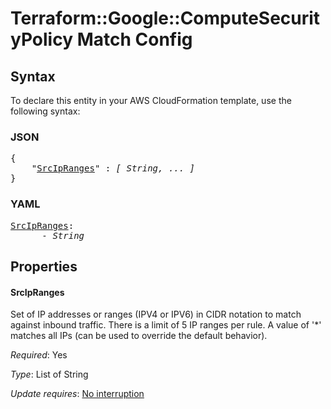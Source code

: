 # Terraform::Google::ComputeSecurityPolicy Match Config

## Syntax

To declare this entity in your AWS CloudFormation template, use the following syntax:

### JSON

<pre>
{
    "<a href="#srcipranges" title="SrcIpRanges">SrcIpRanges</a>" : <i>[ String, ... ]</i>
}
</pre>

### YAML

<pre>
<a href="#srcipranges" title="SrcIpRanges">SrcIpRanges</a>: <i>
      - String</i>
</pre>

## Properties

#### SrcIpRanges

Set of IP addresses or ranges (IPV4 or IPV6) in CIDR notation
to match against inbound traffic. There is a limit of 5 IP ranges per rule. A value of '\*' matches all IPs
(can be used to override the default behavior).

_Required_: Yes

_Type_: List of String

_Update requires_: [No interruption](https://docs.aws.amazon.com/AWSCloudFormation/latest/UserGuide/using-cfn-updating-stacks-update-behaviors.html#update-no-interrupt)

